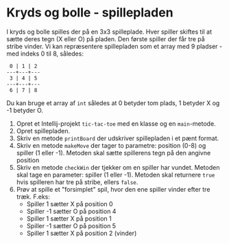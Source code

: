# Kryds og bolle - spillepladen

I kryds og bolle spilles der på en 3x3 spilleplade. Hver spiller skiftes til at sætte deres tegn (X eller O) på pladen. Den første spiller der får tre på stribe vinder. Vi kan repræsentere spillepladen som et array med 9 pladser - med indeks 0 til 8, således:

```
 0 | 1 | 2
---+---+---
 3 | 4 | 5
---+---+---
 6 | 7 | 8
```
Du kan bruge et array af `int` således at 0 betyder tom plads, 1 betyder X og -1 betyder O.
1. Opret et Intellij-projekt `tic-tac-toe` med en klasse og en `main`-metode.
2. Opret spillepladen.
3. Skriv en metode `printBoard` der udskriver spillepladen i et pænt format.
4. Skriv en metode `makeMove` der tager to parametre: position (0-8) og spiller (1 eller -1). Metoden skal sætte spillerens tegn på den angivne position
5. Skriv en metode `checkWin` der tjekker om en spiller har vundet. Metoden skal tage en parameter: spiller (1 eller -1). Metoden skal returnere `true` hvis spilleren har tre på stribe, ellers `false`.
6. Prøv at spille et "forsimplet" spil, hvor den ene spiller vinder efter tre træk. F.eks:
   - Spiller 1 sætter X på position 0
   - Spiller -1 sætter O på position 4
   - Spiller 1 sætter X på position 1
   - Spiller -1 sætter O på position 5
   - Spiller 1 sætter X på position 2 (vinder)
